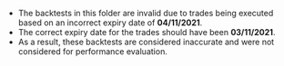 - The backtests in this folder are invalid due to trades being executed based on an incorrect expiry date of **04/11/2021**.
- The correct expiry date for the trades should have been **03/11/2021**.
- As a result, these backtests are considered inaccurate and were not considered for performance evaluation.
